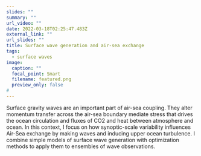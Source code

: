 ```yaml
---
slides: ""
summary: ""
url_video: ""
date: 2022-03-18T02:25:47.483Z
external_link: ""
url_slides: ""
title: Surface wave generation and air-sea exchange
tags:
  - surface waves
image:
  caption: ""
  focal_point: Smart
  filename: featured.png
  preview_only: false
#
---
```

Surface gravity waves are an important part of air-sea coupling. They alter momentum transfer across the air-sea boundary mediate stress that drives the ocean circulation and fluxes of CO2 and heat between atmosphere and ocean. In this context, I focus on how synoptic-scale variability influences Air-Sea exchange by making waves and inducing upper ocean turbulence. I combine simple models of surface wave generation with optimization methods to apply them to ensembles of wave observations.
